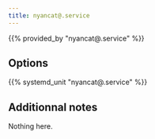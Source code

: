 ```yaml
---
title: nyancat@.service
---
```


{{% provided_by "nyancat@.service" %}}

## Options

{{% systemd_unit "nyancat@.service" %}}

## Additionnal notes

Nothing here.